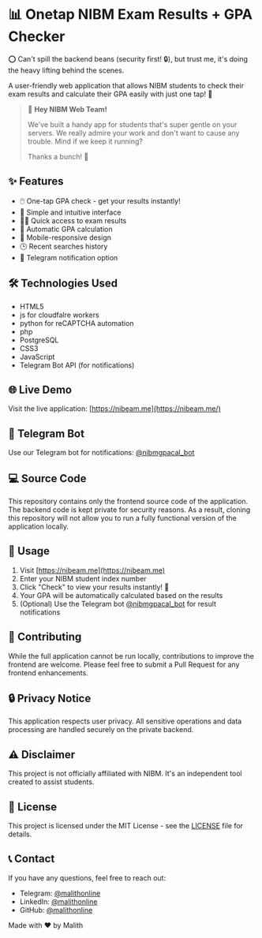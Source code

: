# 📊 Onetap NIBM Exam Results + GPA Checker

⭕️ Can't spill the backend beans (security first! 🔒), but trust me, it's doing the heavy lifting behind the scenes.

A user-friendly web application that allows NIBM students to check their exam results and calculate their GPA easily with just one tap! 🚀

>  🚨  **Hey NIBM Web Team!**
> 
> We've built a handy app for students that's super gentle on your servers. We really admire your work and don't want to cause any trouble. Mind if we keep it running?
> 
> Thanks a bunch! 🙏

## ✨ Features

- 🖱️ One-tap GPA check - get your results instantly!
- 🎨 Simple and intuitive interface
- 🏃‍♂️ Quick access to exam results
- 🧮 Automatic GPA calculation
- 📱 Mobile-responsive design
- 🕒 Recent searches history
- 🔔 Telegram notification option

## 🛠️ Technologies Used

- HTML5
- js for cloudfalre workers
- python for reCAPTCHA automation
- php
- PostgreSQL
- CSS3
- JavaScript
- Telegram Bot API (for notifications)

## 🌐 Live Demo

Visit the live application: [https://nibeam.me](https://nibeam.me/)

## 🤖 Telegram Bot

Use our Telegram bot for notifications: [@nibmgpacal_bot](https://t.me/nibmgpacal_bot)

## 💻 Source Code

This repository contains only the frontend source code of the application. The backend code is kept private for security reasons. As a result, cloning this repository will not allow you to run a fully functional version of the application locally.

## 📝 Usage

1. Visit [https://nibeam.me](https://nibeam.me)
2. Enter your NIBM student index number
3. Click "Check" to view your results instantly! 🎉
4. Your GPA will be automatically calculated based on the results
5. (Optional) Use the Telegram bot [@nibmgpacal_bot](https://t.me/nibmgpacal_bot) for result notifications

## 🤝 Contributing

While the full application cannot be run locally, contributions to improve the frontend are welcome. Please feel free to submit a Pull Request for any frontend enhancements.

## 🔒 Privacy Notice

This application respects user privacy. All sensitive operations and data processing are handled securely on the private backend.

## ⚠️ Disclaimer

This project is not officially affiliated with NIBM. It's an independent tool created to assist students.

## 📄 License

This project is licensed under the MIT License - see the [LICENSE](LICENSE) file for details.

## 📞 Contact

If you have any questions, feel free to reach out:

- Telegram: [@malithonline](https://t.me/malithonline)
- LinkedIn: [@malithonline](https://www.linkedin.com/in/malithonline)
- GitHub: [@malithonline](https://github.com/malithonline)

Made with ❤️ by Malith
